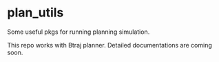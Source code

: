 # plan_utils
Some useful pkgs for running planning simulation.

This repo works with Btraj planner. Detailed documentations are coming soon.
